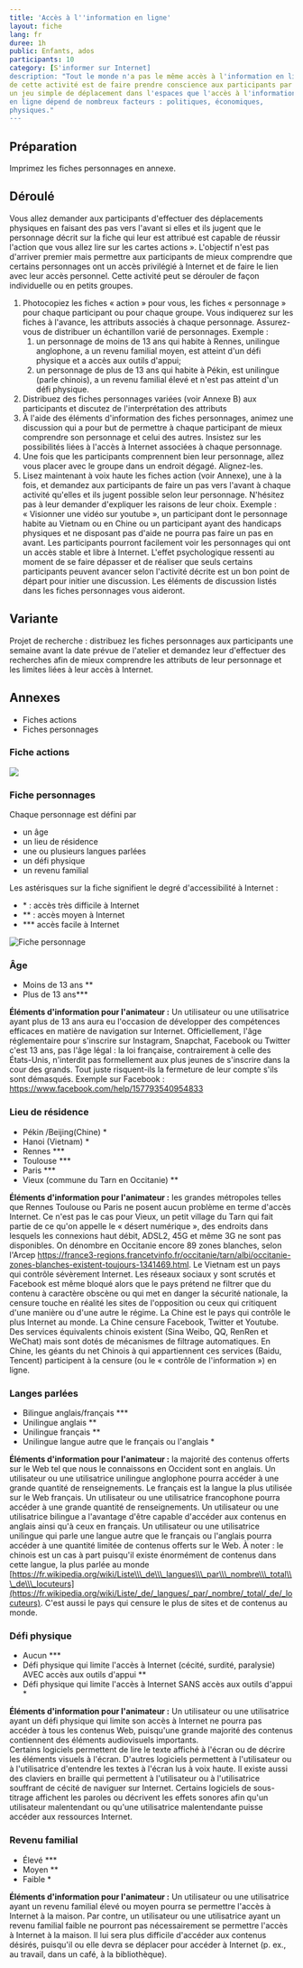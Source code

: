 ```yaml
---
title: 'Accès à l''information en ligne'
layout: fiche
lang: fr
duree: 1h
public: Enfants, ados
participants: 10
category: [S'informer sur Internet]
description: "Tout le monde n'a pas le même accès à l'information en ligne. L'objectif
de cette activité est de faire prendre conscience aux participants par
un jeu simple de déplacement dans l'espaces que l'accès à l'information
en ligne dépend de nombreux facteurs : politiques, économiques,
physiques."
---
```


Préparation
-----------

Imprimez les fiches personnages en annexe.

Déroulé
-------

Vous allez demander aux participants d'effectuer des déplacements
physiques en faisant des pas vers l'avant si elles et ils jugent que le
personnage décrit sur la fiche qui leur est attribué est capable de
réussir l'action que vous allez lire sur les cartes actions ».
L'objectif n'est pas d'arriver premier mais permettre aux participants
de mieux comprendre que certains personnages ont un accès privilégié à
Internet et de faire le lien avec leur accès personnel. Cette activité
peut se dérouler de façon individuelle ou en petits groupes.

1.  Photocopiez les fiches « action » pour vous, les fiches
    « personnage » pour chaque participant ou pour chaque groupe. Vous
    indiquerez sur les fiches à l'avance, les attributs associés à
    chaque personnage. Assurez-vous de distribuer un échantillon varié
    de personnages. Exemple :
    1.  un personnage de moins de 13 ans qui habite à Rennes, unilingue
        anglophone, a un revenu familial moyen, est atteint d'un défi
        physique et a accès aux outils d'appui;
    2.  un personnage de plus de 13 ans qui habite à Pékin, est
        unilingue (parle chinois), a un revenu familial élevé et n'est
        pas atteint d'un défi physique.
2.  Distribuez des fiches personnages variées (voir Annexe B) aux
    participants et discutez de l'interprétation des attributs
3.  À l'aide des éléments d'information des fiches personnages, animez
    une discussion qui a pour but de permettre à chaque participant de
    mieux comprendre son personnage et celui des autres. Insistez sur
    les possibilités liées à l'accès à Internet associées à chaque
    personnage.
4.  Une fois que les participants comprennent bien leur personnage,
    allez vous placer avec le groupe dans un endroit dégagé.
    Alignez-les.
5.  Lisez maintenant à voix haute les fiches action (voir Annexe), une à
    la fois, et demandez aux participants de faire un pas vers l'avant à
    chaque activité qu'elles et ils jugent possible selon leur
    personnage. N'hésitez pas à leur demander d'expliquer les raisons de
    leur choix. Exemple : « Visionner une vidéo sur youtube », un
    participant dont le personnage habite au Vietnam ou en Chine ou un
    participant ayant des handicaps physiques et ne disposant pas d'aide
    ne pourra pas faire un pas en avant. Les participants pourront
    facilement voir les personnages qui ont un accès stable et libre à
    Internet. L'effet psychologique ressenti au moment de se faire
    dépasser et de réaliser que seuls certains participants peuvent
    avancer selon l'activité décrite est un bon point de départ pour
    initier une discussion. Les éléments de discussion listés dans les
    fiches personnages vous aideront.

Variante
--------

Projet de recherche : distribuez les fiches personnages aux participants
une semaine avant la date prévue de l'atelier et demandez leur
d'effectuer des recherches afin de mieux comprendre les attributs de
leur personnage et les limites liées à leur accès à Internet.

Annexes
-------

-   Fiches actions
-   Fiches personnages

### Fiche actions

[![](https://nothing2hide.org/fr/wp-content/uploads/sites/3/2019/02/acces-info-actions.png)](https://nothing2hide.org/fr/wp-content/uploads/sites/3/2019/02/acces-info-actions.png)

### Fiche personnages

Chaque personnage est défini par

-   un âge
-   un lieu de résidence
-   une ou plusieurs langues parlées
-   un défi physique
-   un revenu familial

Les astérisques sur la fiche signifient le degré d'accessibilité à
Internet :

-   \* : accès très difficile à Internet
-   \*\* : accès moyen à Internet
-   \*\*\* accès facile à Internet

![Fiche personnage](https://nothing2hide.org/fr/wp-content/uploads/sites/3/2019/02/acces-info-fiche-personnages.png)

### Âge

-   Moins de 13 ans \*\*
-   Plus de 13 ans\*\*\*

**Éléments d'information pour l'animateur :** Un utilisateur ou une
utilisatrice ayant plus de 13 ans aura eu l'occasion de développer des
compétences efficaces en matière de navigation sur Internet.
Officiellement, l'âge réglementaire pour s'inscrire sur Instagram,
Snapchat, Facebook ou Twitter c'est 13 ans, pas l'âge légal : la loi
française, contrairement à celle des États-Unis, n'interdit pas
formellement aux plus jeunes de s'inscrire dans la cour des grands. Tout
juste risquent-ils la fermeture de leur compte s'ils sont démasqués.
Exemple sur Facebook : <https://www.facebook.com/help/157793540954833>

### Lieu de résidence

-   Pékin /Beijing(Chine) \*
-   Hanoi (Vietnam) \*
-   Rennes \*\*\*
-   Toulouse \*\*\*
-   Paris \*\*\*
-   Vieux (commune du Tarn en Occitanie) \*\*

**Éléments d'information pour l'animateur :** les grandes métropoles
telles que Rennes Toulouse ou Paris ne posent aucun problème en terme
d'accès Internet. Ce n'est pas le cas pour Vieux, un petit village du
Tarn qui fait partie de ce qu'on appelle le « désert numérique », des
endroits dans lesquels les connexions haut débit, ADSL2, 45G et même 3G
ne sont pas disponibles. On dénombre en Occitanie encore 89 zones
blanches, selon l'Arcep
<https://france3-regions.francetvinfo.fr/occitanie/tarn/albi/occitanie-zones-blanches-existent-toujours-1341469.html>.
Le Vietnam est un pays qui contrôle sévèrement Internet. Les réseaux
sociaux y sont scrutés et Facebook est même bloqué alors que le pays
prétend ne filtrer que du contenu à caractère obscène ou qui met en
danger la sécurité nationale, la censure touche en réalité les sites de
l'opposition ou ceux qui critiquent d'une manière ou d'une autre le
régime. La Chine est le pays qui contrôle le plus Internet au monde. La
Chine censure Facebook, Twitter et Youtube. Des services équivalents
chinois existent (Sina Weibo, QQ, RenRen et WeChat) mais sont dotés de
mécanismes de filtrage automatiques. En Chine, les géants du net Chinois
à qui appartiennent ces services (Baidu, Tencent) participent à la
censure (ou le « contrôle de l'information ») en ligne.

### Langes parlées

-   Bilingue anglais/français \*\*\*
-   Unilingue anglais \*\*
-   Unilingue français \*\*
-   Unilingue langue autre que le français ou l'anglais \*

**Éléments d'information pour l'animateur :** la majorité des contenus
offerts sur le Web tel que nous le connaissons en Occident sont en
anglais. Un utilisateur ou une utilisatrice unilingue anglophone pourra
accéder à une grande quantité de renseignements. Le français est la
langue la plus utilisée sur le Web français. Un utilisateur ou une
utilisatrice francophone pourra accéder à une grande quantité de
renseignements. Un utilisateur ou une utilisatrice bilingue a l'avantage
d'être capable d'accéder aux contenus en anglais ainsi qu'à ceux en
français. Un utilisateur ou une utilisatrice unilingue qui parle une
langue autre que le français ou l'anglais pourra accéder à une quantité
limitée de contenus offerts sur le Web. À noter : le chinois est un cas
à part puisqu'il existe énormément de contenus dans cette langue, la
plus parlée au monde
[https://fr.wikipedia.org/wiki/Liste\\\_de\\\_langues\\\_par\\\_nombre\\\_total\\\_de\\\_locuteurs](https://fr.wikipedia.org/wiki/Liste/_de/_langues/_par/_nombre/_total/_de/_locuteurs).
C'est aussi le pays qui censure le plus de sites et de contenus au
monde.

### Défi physique

-   Aucun \*\*\*
-   Défi physique qui limite l'accès à Internet (cécité, surdité,
    paralysie) AVEC accès aux outils d'appui \*\*
-   Défi physique qui limite l'accès à Internet SANS accès aux outils
    d'appui \*

**Éléments d'information pour l'animateur :** Un utilisateur ou une
utilisatrice ayant un défi physique qui limite son accès à Internet ne
pourra pas accéder à tous les contenus Web, puisqu'une grande majorité
des contenus contiennent des éléments audiovisuels importants.\
Certains logiciels permettent de lire le texte affiché à l'écran ou de
décrire les éléments visuels à l'écran. D'autres logiciels permettent à
l'utilisateur ou à l'utilisatrice d'entendre les textes à l'écran lus à
voix haute. Il existe aussi des claviers en braille qui permettent à
l'utilisateur ou à l'utilisatrice souffrant de cécité de naviguer sur
Internet. Certains logiciels de sous-titrage affichent les paroles ou
décrivent les effets sonores afin qu'un utilisateur malentendant ou
qu'une utilisatrice malentendante puisse accéder aux ressources
Internet.

### Revenu familial

-   Élevé \*\*\*
-   Moyen \*\*
-   Faible \*

**Éléments d'information pour l'animateur :** Un utilisateur ou une
utilisatrice ayant un revenu familial élevé ou moyen pourra se permettre
l'accès à Internet à la maison. Par contre, un utilisateur ou une
utilisatrice ayant un revenu familial faible ne pourront pas
nécessairement se permettre l'accès à Internet à la maison. Il lui sera
plus difficile d'accéder aux contenus désirés, puisqu'il ou elle devra
se déplacer pour accéder à Internet (p. ex., au travail, dans un café, à
la bibliothèque).
